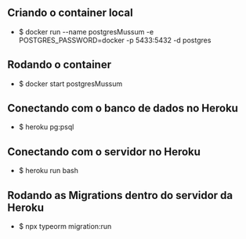 ## Criando o container local
- $ docker run --name postgresMussum -e POSTGRES_PASSWORD=docker -p 5433:5432 -d postgres

## Rodando o container
- $ docker start postgresMussum

## Conectando com o banco de dados no Heroku
- $ heroku pg:psql

## Conectando com o servidor no Heroku
- $ heroku run bash

## Rodando as Migrations dentro do servidor da Heroku
- $ npx typeorm migration:run
